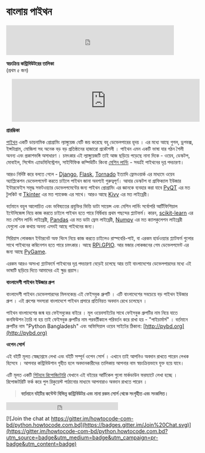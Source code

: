 # বাংলায় পাইথন

<iframe src="https://www.facebook.com/plugins/like.php?href=https%3A%2F%2Fwww.facebook.com%2Fhowtocode.com.bd%2F&width=450&layout=standard&action=like&size=small&show_faces=true&share=true&height=80&appId=353725671441956" width="450" height="80" style="border:none;overflow:hidden" scrolling="no" frameborder="0" allowTransparency="true"></iframe>  


  

**স্বয়ংক্রিয় কন্ট্রিবিউটরের তালিকা**  
(প্রথম ৫ জন)  
<iframe scrolling="auto" frameborder="0" style="border:none; overflow:hidden; height:115px; width:100%; margin-left: 15;" allowTransparency="true" src="https://nuhil.github.io/api/contributions.html?repo=python"></iframe>


**প্রারম্ভিকা**

[পাইথন](https://www.python.org/) একটি ডায়নামিক প্রোগ্রামিং ল্যাঙ্গুয়েজ যেটি জয় করেছে বহু ডেভেলপারের হৃদয় । এর মধ্যে আছে গুগল, ড্রপবক্স, ইন্সটাগ্রাম, মোজিলা সহ অনেক বড় বড়  প্রতিষ্ঠানের হাজারো প্রকৌশলী । পাইথন এমন একটি ভাষা যার গঠন শৈলী অনন্য এবং প্রকাশভঙ্গি অসাধারণ । চমৎকার এই ল্যাঙ্গুয়েজটি তাই আজ ছড়িয়ে পড়েছে নানা দিকে - ওয়েব, ডেস্কটপ, মোবাইল, সিস্টেম এ্যাডমিনিস্ট্রেশন, সাইন্টিফিক কম্পিউটিং কিংবা [মেশিন লার্নিং](https://ml.howtocode.com.bd/) - সবর্ত্রই পাইথনের দৃপ্ত পদচারণা।   

আরও নির্দিষ্ট করে বলতে গেলে - [Django](https://www.djangoproject.com/), [Flask](http://flask.pocoo.org/), [Tornado](http://www.tornadoweb.org/en/stable/) ইত্যাদি ফ্রেমওয়ার্ক এর মাধ্যমে ওয়েব অ্যাপ্লিকেশন ডেভেলপমেন্ট করতে চাইলে পাইথন জানা অবশ্যই গুরুত্বপূর্ণ। আবার ডেস্কটপ বা গ্রাফিক্যাল ইউজার ইন্টারফেইস সমৃদ্ধ সফটওয়্যার ডেভেলপমেন্টের জন্য পাইথন প্রোগ্রামিং এর জ্ঞানকে ব্যবহার করা যাবে [PyQT](https://riverbankcomputing.com/software/pyqt/download) এর মত টুলকিট বা [Tkinter](http://tkinter.unpythonic.net/wiki/Tkinter) এর মত প্যাকেজ  এর সাথে। আরও আছে [Kivy](https://kivy.org/#home) এর মত লাইব্রেরী।   

বর্তমানে বহুল আলোচিত এবং ভবিষ্যতের প্রযুক্তির ভিত্তি ডাটা সায়েন্স এবং মেশিন লার্নিং সর্বোপরি আর্টিফিশিয়াল ইন্টেলিজেন্স নিয়ে কাজ করতে চাইলে পাইথন হতে পারে নির্দ্বিধায় প্রথম পছন্দের প্ল্যাটফর্ম। কারন, [scikit-learn](http://scikit-learn.org/stable/) এর মত মেশিন লার্নিং লাইব্রেরী, [Pandas](http://pandas.pydata.org/) এর মত ডাটা ফ্রেম লাইব্রেরী, [Numpy](http://www.numpy.org/) এর মত ক্যালকুলেশন লাইব্রেরী যেগুলো এক কথায় অনন্য এসবই আছে পাইথনের জন্য। 

সিরিয়াস লোকজন ইন্টারনেট অফ থিংস নিয়ে কাজ করতে চাইলেও রাস্পবেরি-পাই, বা এরকম হার্ডওয়্যার প্ল্যাটফর্ম গুলোর সাথে পাইথনের কম্বিনেশন হতে পারে চমৎকার। আছে [RPi.GPIO](https://pypi.python.org/pypi/RPi.GPIO). আর মজার লোকজনের গেম ডেভেলপমেন্ট এর জন্য আছে [PyGame](http://pygame.org/hifi.html). 

এরকম আরও অসংখ্য প্ল্যাটফর্মে পাইথনের দৃপ্ত পদচারণা বেড়েই চলেছে আর তাই বাংলাদেশের ডেভেলপারদের মধ্যে এই ভাষাটি ছড়িয়ে দিতে আমাদের এই ক্ষুদ্র প্রয়াস।

**বাংলাদেশী পাইথন ইউজার গ্রুপ**

বাংলাদেশী পাইথন ডেভেলপারদের মিলনকেন্দ্র এই ফেইসবুক গ্রুপটি । এটি বাংলাদেশের সবচেয়ে বড় পাইথন ইউজার গ্রুপ । এই গ্রুপের সদস্যরা বাংলাদেশে পাইথন প্রসারে প্রতিনিয়ত অবদান রেখে চলেছেন । 

পাইথন বাংলাদেশের জন্ম হয় ফেইসবুকের বাইরে । মূল ওয়েবসাইটের সাথে ফেইসবুক গ্রুপটির নাম নিয়ে যাতে কনফিউশন তৈরি না হয় তাই ফেইসবুক গ্রুপটির নাম পরবর্তীকালে পরিবর্তন করে রাখা হয় - "পাইচার্মার্স" । বর্তমানে গ্রুপটির নাম "Python Bangladesh" এবং অফিসিয়াল ওয়েব সাইটের ঠিকানা: [http://pybd.org](http://pybd.org) 


**ওপেন সোর্স**

এই বইটি মূলত স্বেচ্ছাশ্রমে লেখা এবং বইটি সম্পূর্ন ওপেন সোর্স । এখানে তাই আপনিও অবদান রাখতে পারেন লেখক হিসেবে । আপনার কন্ট্রিবিউশান গৃহীত হলে অবদানকারীদের তালিকায় আপনার নাম স্বয়ংক্রিয়ভাবে যুক্ত হয়ে যাবে।  

এটি মূলত একটি [গিটহাব রিপোজিটোরি](https://github.com/howtocode-com-bd/python.howtocode.com.bd)  যেখানে এই বইয়ের আর্টিকেল গুলো মার্কডাউন ফরম্যাটে লেখা হচ্ছে । রিপোজটরিটি ফর্ক করে পুল রিকুয়েস্ট পাঠানোর মাধ্যমে আপনারাও অবদান রাখতে পারেন ।  

> **বর্তমানে বইটির কন্টেন্ট বিভিন্ন কন্ট্রিবিউটর এবং নানা রকম সোর্স থেকে সংগৃহীত এবং সংকলিত।**

<iframe src="https://www.facebook.com/plugins/like.php?href=http%3A%2F%2Fpython.howtocode.com.bd&amp;width&amp;layout=button_count&amp;action=like&amp;show_faces=false&amp;share=true&amp;height=21&amp;appId=353725671441956" scrolling="no" frameborder="0" style="border:none; overflow:hidden; height:21px;" allowTransparency="true"></iframe>   

[![Join the chat at https://gitter.im/howtocode-com-bd/python.howtocode.com.bd](https://badges.gitter.im/Join%20Chat.svg)](https://gitter.im/howtocode-com-bd/python.howtocode.com.bd?utm_source=badge&utm_medium=badge&utm_campaign=pr-badge&utm_content=badge)
